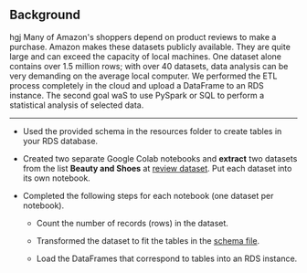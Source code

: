 ## Background
hgj
Many of Amazon's shoppers depend on product reviews to make a purchase. Amazon makes these datasets publicly available. They are quite large and can exceed the capacity of local machines. One dataset alone contains over 1.5 million rows; with over 40 datasets, data analysis can be very demanding on the average local computer. We performed the ETL process completely in the cloud and upload a DataFrame to an RDS instance. The second goal waS to use PySpark or SQL to perform a statistical analysis of selected data.

- - -

* Used the provided schema in the resources folder to create tables in your RDS database. 

* Created two separate Google Colab notebooks and **extract** two datasets from the list **Beauty and Shoes** at [review dataset](https://s3.amazonaws.com/amazon-reviews-pds/tsv/index.txt). Put each dataset into its own notebook.

* Completed the following steps for each notebook (one dataset per notebook).

  * Count the number of records (rows) in the dataset.

  * Transformed the dataset to fit the tables in the [schema file](../Resources/schema.sql). 

  * Load the DataFrames that correspond to tables into an RDS instance. 
